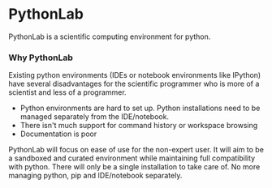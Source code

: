 # PythonLab
PythonLab is a scientific computing environment for python.

### Why PythonLab
Existing python environments (IDEs or notebook environments like IPython) have several disadvantages for the scientific 
programmer who is more of a scientist and less of a programmer.
* Python environments are hard to set up. Python installations need to be managed separately from the IDE/notebook.
* There isn't much support for command history or workspace browsing
* Documentation is poor

PythonLab will focus on ease of use for the non-expert user. It will aim to be a sandboxed and curated environment while
maintaining full compatibility with python. There will only be a single installation to take care of. No more managing python,
pip and IDE/notebook separately.
